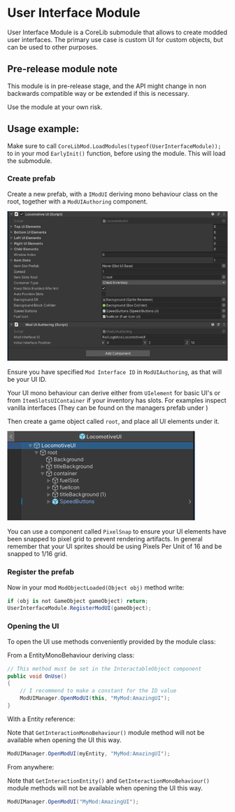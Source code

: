 ﻿# User Interface Module <!-- {docsify-ignore-all} -->
User Interface Module is a CoreLib submodule that allows to create modded user interfaces. The primary use case is custom UI for custom objects, but can be used to other purposes.

## Pre-release module note
This module is in pre-release stage, and the API might change in non backwards compatible way or be extended if this is necessary.

Use the module at your own risk.

## Usage example:
Make sure to call `CoreLibMod.LoadModules(typeof(UserInterfaceModule));` to in your mod `EarlyInit()` function, before using the module. This will load the submodule.

### Create prefab

Create a new prefab, with a `IModUI` deriving mono behaviour class on the root, together with a `ModUIAuthoring` component.

![Prefab components](./documentation/prefab-components.png)<br>

Ensure you have specified `Mod Interface ID` in `ModUIAuthoring`, as that will be your UI ID.

Your UI mono behaviour can derive either from `UIelement` for basic UI's or from `ItemSlotsUIContainer` if your inventory has slots. For examples inspect vanilla interfaces (They can be found on the managers prefab under )

Then create a game object called `root`, and place all UI elements under it.

![Prefab components](./documentation/prefab-structure.png)<br>

You can use a component called `PixelSnap` to ensure your UI elements have been snapped to pixel grid to prevent rendering artifacts. In general remember that your UI sprites should be using Pixels Per Unit of 16 and be snapped to 1/16 grid.

### Register the prefab

Now in your mod `ModObjectLoaded(Object obj)` method write:
```cs
if (obj is not GameObject gameObject) return;
UserInterfaceModule.RegisterModUI(gameObject);
```

### Opening the UI

To open the UI use methods conveniently provided by the module class:

From a EntityMonoBehaviour deriving class:

```cs
// This method must be set in the InteractableObject component
public void OnUse()
{
    // I recommend to make a constant for the ID value
    ModUIManager.OpenModUI(this, "MyMod:AmazingUI");
}
```

With a Entity reference:

Note that `GetInteractionMonoBehaviour()` module method will not be available when opening the UI this way.
```cs
ModUIManager.OpenModUI(myEntity, "MyMod:AmazingUI");
```

From anywhere:

Note that `GetInteractionEntity()` and `GetInteractionMonoBehaviour()` module methods will not be available when opening the UI this way.
```cs
ModUIManager.OpenModUI("MyMod:AmazingUI");
```